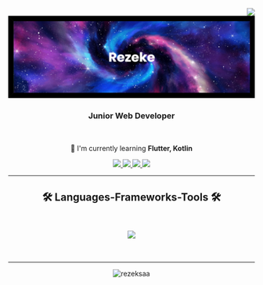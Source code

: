 <img position="absolute" align="right" src="https://visitor-badge.laobi.icu/badge?page_id=rezeksaa.rezeksaa"/>

<img src="banner.png">
<div>
  
</div>

<h3 align="center">Junior Web Developer</h3>

<br/>

<div align="center">

🌱 I'm currently learning **Flutter, Kotlin**
  
</div>

<div align="center">

<a href="mailto:mrezky.eksatama@gmail.com">
<img src="https://img.shields.io/badge/Gmail-D14836?style=for-the-badge&logo=gmail&logoColor=white" targer="_blank">
</a>

<a href="https://www.linkedin.com/in/muhammad-rezky-eksatama-7187392a9/">
<img src="https://img.shields.io/badge/LinkedIn-0077B5?style=for-the-badge&logo=linkedin&logoColor=white">
</a>

<a href="https://wa.me/+6282125299265">
<img src="https://img.shields.io/badge/WhatsApp-25D366?style=for-the-badge&logo=WhatsApp&logoColor=white">
</a>

<a href="https://www.instagram.com/rez_eks/">
<img src="https://img.shields.io/badge/Instagram-E4405F?style=for-the-badge&logo=instagram&logoColor=white">  
</a>
  
</div>

<hr/>

<h2 align="center">🛠️ Languages-Frameworks-Tools 🛠️</h2>
<br/>
<p align="center">
  <a href="https://skillicons.dev">
    <img src="https://skillicons.dev/icons?i=flutter,dart,java,py,kotlin,html,css,vscode" />
  </a>
</p>

<br/>
<hr/>

<p align="center"><img src="https://github-readme-stats.vercel.app/api/top-langs?username=rezeksaa&show_icons=true&locale=en&layout=compact" alt="rezeksaa" /></p>


